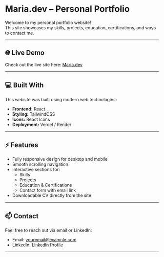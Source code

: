 #  Maria.dev – Personal Portfolio

Welcome to my personal portfolio website!  
This site showcases my skills, projects, education, certifications, and ways to contact me.

---

## 🌐 Live Demo
Check out the live site here: [Maria.dev](https://marlesk-my-professional-site.vercel.app)

---

## 💻 Built With
This website was built using modern web technologies:

- **Frontend:** React
- **Styling:** TailwindCSS
- **Icons:** React Icons
- **Deployment:** Vercel / Render

---

## ⚡ Features
- Fully responsive design for desktop and mobile
- Smooth scrolling navigation
- Interactive sections for:
  - Skills
  - Projects
  - Education & Certifications
  - Contact form with email link
- Downloadable CV directly from the site

---

## 📫 Contact
Feel free to reach out via email or LinkedIn:  
- Email: [youremail@example.com](mailto:mariales.leska@gmail.com)  
- LinkedIn: [LinkedIn Profile](https://www.linkedin.com/in/maria-leska-17071418b/)

---

